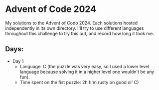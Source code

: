 # Advent of Code 2024

My solutions to the Advent of Codo 2024. Each solutions hosted independently in its own
directory. I'll try to use different languages throughout this challenge to try this out,
and record how long it took me.

## Days:

- Day 1
  - Language: C (the puzzle was very easy, so I used a lower level language because solving it in a higher level one wouldn't be any fun).
  - Time spent on the fist puzzle: 2h (I'm rusty on good ol' C)
